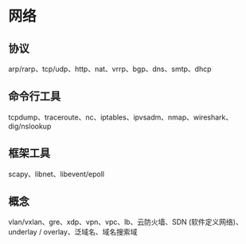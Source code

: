 # 网络

## 协议
arp/rarp、tcp/udp、http、nat、vrrp、bgp、dns、smtp、dhcp

## 命令行工具

tcpdump、traceroute、nc、iptables、ipvsadm、nmap、wireshark、dig/nslookup

## 框架工具

scapy、libnet、libevent/epoll

## 概念

vlan/vxlan、gre、xdp、vpn、vpc、lb、云防火墙、SDN (软件定义网络)、underlay / overlay、泛域名、域名搜索域
